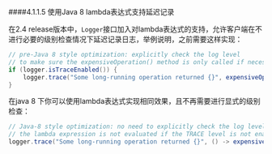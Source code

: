 ####4.1.1.5 使用Java 8 lambda表达式支持延迟记录

在2.4 release版本中，`Logger`接口加入对lambda表达式的支持，允许客户端在不进行必要的级别检查情况下延迟记录日志，举例说明，之前需要这样实现：

```java
// pre-Java 8 style optimization: explicitly check the log level
// to make sure the expensiveOperation() method is only called if necessary
if (logger.isTraceEnabled()) {
	logger.trace("Some long-running operation returned {}", expensiveOperation());
}
```

在java 8 下你可以使用lambda表达式实现相同效果，且不再需要进行显式的级别检查：

```java
// Java-8 style optimization: no need to explicitly check the log level:
// the lambda expression is not evaluated if the TRACE level is not enabled
logger.trace("Some long-running operation returned {}", () -> expensiveOperation());
```